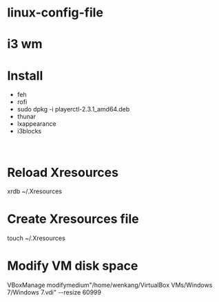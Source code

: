 # linux-config-file
<h1>i3 wm</h1>
<h1>Install</h1>
<ul>
  <li>feh</li>
  <li>rofi</li>
  <li>sudo dpkg -i playerctl-2.3.1_amd64.deb </li>
  <li>thunar</li>
  <li>lxappearance</li>
  <li>i3blocks</li>
</ul>
<br/>
<h1>Reload Xresources</h1>
xrdb ~/.Xresources
<h1>Create Xresources file</h1>
touch ~/.Xresources
<br/>
<h1>Modify VM disk space</h1>
VBoxManage modifymedium"/home/wenkang/VirtualBox VMs/Windows 7/Windows 7.vdi" --resize 60999
